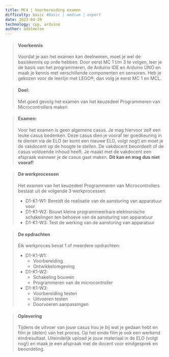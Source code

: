 ```yaml
---
title: MC4 | Voorbereiding examen
difficulty: basic #basic | medium | expert
date: 2023-04-20
technology: cpp, arduino
author: adalmolen
---
```

> #### Voorkennis
> Voordat je aan het examen kan deelnemen, moet je wel de basiskennis op orde hebben. Door eerst MC 1 t/m 3 te volgen, leer je de basis van het programmeren, de Arduino IDE en Arduino UNO en maak je kennis met verschillende componenten en sensoren.
> Heb je gekozen voor de leerlijn met LEGO®, dan volg je eerst MC 1 en MCL. 

> #### Doel:
> Met goed gevolg het examen van het keuzedeel Programmeren van Microcontrollers maken

> #### Examen:
> Voor het examen is geen algemene casus. Je mag hiervoor zelf een leuke casus bedenken. Deze casus dien je vooraf ter goedkeuring in te dienen via de ELO (er komt een nieuwe ELO, volgt nog!) en moet je de vakdocent op de hoogte te stellen. De vakdocent beoordeelt of de casus voldoende inhoud heeft. Je maakt met de vakdocent een afspraak wanneer je de casus gaat maken. **Dit kan en mag dus niet vooraf!**

> #### De werkprocessen
> Het examen van het keuzedeel Programmeren van Microcontrollers bestaat uit de volgende 3 werkprocessen:
> - D1-K1-W1: Bereidt de realisatie van de aansturing van apparatuur voor 
> - D1-K1-W2: Bouwt kleine programmeerbare elektronische schakelingen ten behoeve van de aansturing van apparatuur 
> - D1-K1-W3: Test de werking van de aansturing van apparatuur

> #### De opdrachten
> Elk werkproces bevat 1 of meerdere opdrachten:
> - D1-K1-W1: 
>   - Voorbereiding
>   - Ontwikkelomgeving
> - D1-K1-W2: 
>   - Schakeling bouwen
>   - Programmeren van de microcontroller 
> - D1-K1-W3: 
>   - Voorbereiding testen
>   - Uitvoeren testen
>   - Doorvoeren aanpassingen

> #### Oplevering
> Tijdens de uitvoer van jouw casus hou je bij wat je gedaan hebt en film je (delen) van het proces. Op het einde film je ook een werkend eindresultaat. Uiteindelijk upload je jouw materiaal in de ELO (volgt nog!) en maak je een afspraak met de docent voor eindgesprek en beoordeling.